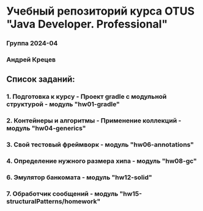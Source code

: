 # Учебный репозиторий курса OTUS "Java Developer. Professional"

### Группа 2024-04
### Андрей Крецев

## Список заданий:
### 1. Подготовка к курсу - Проект gradle с модульной структурой - модуль "hw01-gradle"
### 2. Контейнеры и алгоритмы - Применение коллекций - модуль "hw04-generics"
### 3. Свой тестовый фреймворк - модуль "hw06-annotations"
### 4. Определение нужного размера хипа - модуль "hw08-gc"
### 6. Эмулятор банкомата - модуль "hw12-solid"
### 7. Обработчик сообщений - модуль "hw15-structuralPatterns/homework"